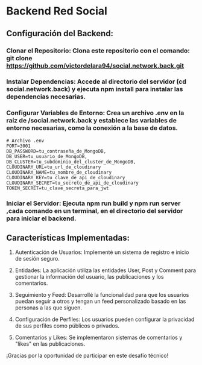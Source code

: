 # Backend Red Social

## Configuración del Backend:

### Clonar el Repositorio: Clona este repositorio con el comando: git clone https://github.com/victordelara94/social.network.back.git

### Instalar Dependencias: Accede al directorio del servidor (cd social.network.back) y ejecuta npm install para instalar las dependencias necesarias.

### Configurar Variables de Entorno: Crea un archivo .env en la raíz de /social.network.back y establece las variables de entorno necesarias, como la conexión a la base de datos.

```.env
# Archivo .env
PORT=3001
DB_PASSWORD=tu_contraseña_de_MongoDB,
DB_USER=tu_usuario_de_MongoDB,
DB_CLUSTER=tu_subdominio_del_cluster_de_MongoDB,
CLOUDINARY_URL=tu_url_de_cloudinary
CLOUDINARY_NAME=tu_nombre_de_cloudinary
CLOUDINARY_KEY=tu_clave_de_api_de_cloudinary
CLOUDINARY_SECRET=tu_secreto_de_api_de_cloudinary
TOKEN_SECRET=tu_clave_secreta_para_jwt
```

### Iniciar el Servidor: Ejecuta npm run build y npm run server ,cada comando en un terminal, en el directorio del servidor para iniciar el backend.

## Características Implementadas:

1. Autenticación de Usuarios: Implementé un sistema de registro e inicio de sesión seguro.

2. Entidades: La aplicación utiliza las entidades User, Post y Comment para gestionar la información del usuario, las publicaciones y los comentarios.

3. Seguimiento y Feed: Desarrollé la funcionalidad para que los usuarios puedan seguir a otros y tengan un feed personalizado basado en las personas a las que siguen.

4. Configuración de Perfiles: Los usuarios pueden configurar la privacidad de sus perfiles como públicos o privados.

5. Comentarios y Likes: Se implementaron sistemas de comentarios y "likes" en las publicaciones.

¡Gracias por la oportunidad de participar en este desafío técnico!
